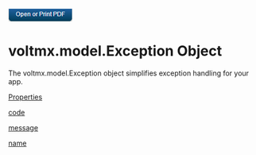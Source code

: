                         

[![](Resources/Images/pdf.png)](http://docs.voltmx.com/9_x_PDFs/iris/voltmx_ref_arch_ap_internali.pdf)


voltmx.model.Exception Object
===========================

The voltmx.model.Exception object simplifies exception handling for your app.

[Properties](voltmx.model.Exception_Properties.md)

[code](voltmx.model.Exception_Properties.md#code)

[message](voltmx.model.Exception_Properties.md#message)

[name](voltmx.model.Exception_Properties.md#name)
